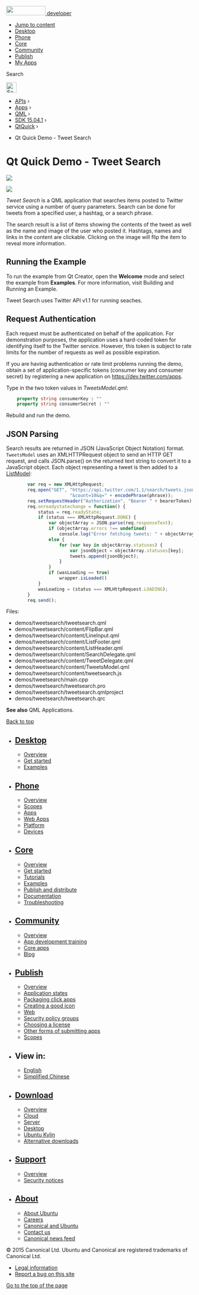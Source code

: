 <a href="https://developer.ubuntu.com/" class="logo-ubuntu"><img src="https://developer.ubuntu.com/assets/sites/ubuntu/latest/u/img/logos/logo-ubuntu-orange.svg" width="106" height="25" /> <span>developer</span></a>

-   [Jump to content](index.html#main-content)
-   [Desktop](https://developer.ubuntu.com/en/desktop/)
-   [Phone](https://developer.ubuntu.com/en/phone/)
-   [Core](https://developer.ubuntu.com/core)
-   [Community](https://developer.ubuntu.com/en/community/)
-   [Publish](https://developer.ubuntu.com/en/publish/)
-   [My Apps](https://myapps.developer.ubuntu.com/)

Search

<img src="https://developer.ubuntu.com/assets/sites/ubuntu/latest/u/img/search-white.svg" alt="Search" height="28" />

-   [APIs](../../../../index.html) ›
-   [Apps](../../../index.html) ›
-   [QML](../../index.html) ›
-   <a href="../index.html" class="sub-nav-item">SDK 15.04.1</a> ›
-   <a href="../QtQuick/index.html" class="sub-nav-item">QtQuick</a> ›

<!-- -->

-   Qt Quick Demo - Tweet Search

Qt Quick Demo - Tweet Search
============================

<span class="subtitle"></span>
<span id="details"></span>
![](https://developer.ubuntu.com/static/devportal_uploaded/df9413e6-bf8e-4fb6-95b5-2c7686f29ff7-api/apps/qml/sdk-15.04.1/qtquick-demos-tweetsearch-example/images/qtquick-demo-tweetsearch-med-1.png)

![](https://developer.ubuntu.com/static/devportal_uploaded/3f046bde-158c-4f88-b676-a97e8b58f060-api/apps/qml/sdk-15.04.1/qtquick-demos-tweetsearch-example/images/qtquick-demo-tweetsearch-med-2.png)

*Tweet Search* is a QML application that searches items posted to Twitter service using a number of query parameters. Search can be done for tweets from a specified user, a hashtag, or a search phrase.

The search result is a list of items showing the contents of the tweet as well as the name and image of the user who posted it. Hashtags, names and links in the content are clickable. Clicking on the image will flip the item to reveal more information.

<span id="running-the-example"></span>
Running the Example
-------------------

To run the example from Qt Creator, open the **Welcome** mode and select the example from **Examples**. For more information, visit Building and Running an Example.

Tweet Search uses Twitter API v1.1 for running seaches.

<span id="request-authentication"></span>
Request Authentication
----------------------

Each request must be authenticated on behalf of the application. For demonstration purposes, the application uses a hard-coded token for identifying itself to the Twitter service. However, this token is subject to rate limits for the number of requests as well as possible expiration.

If you are having authentication or rate limit problems running the demo, obtain a set of application-specific tokens (consumer key and consumer secret) by registering a new application on <https://dev.twitter.com/apps>.

Type in the two token values in *TweetsModel.qml*:

``` qml
    property string consumerKey : ""
    property string consumerSecret : ""
```

Rebuild and run the demo.

<span id="json-parsing"></span>
JSON Parsing
------------

Search results are returned in JSON (JavaScript Object Notation) format. `TweetsModel` uses an XMLHTTPRequest object to send an HTTP GET request, and calls JSON.parse() on the returned text string to convert it to a JavaScript object. Each object representing a tweet is then added to a [ListModel](../QtQuick.qtquick-modelviewsdata-modelview/index.html#listmodel):

``` qml
        var req = new XMLHttpRequest;
        req.open("GET", "https://api.twitter.com/1.1/search/tweets.json?from=" + from +
                        "&count=10&q=" + encodePhrase(phrase));
        req.setRequestHeader("Authorization", "Bearer " + bearerToken);
        req.onreadystatechange = function() {
            status = req.readyState;
            if (status === XMLHttpRequest.DONE) {
                var objectArray = JSON.parse(req.responseText);
                if (objectArray.errors !== undefined)
                    console.log("Error fetching tweets: " + objectArray.errors[0].message)
                else {
                    for (var key in objectArray.statuses) {
                        var jsonObject = objectArray.statuses[key];
                        tweets.append(jsonObject);
                    }
                }
                if (wasLoading == true)
                    wrapper.isLoaded()
            }
            wasLoading = (status === XMLHttpRequest.LOADING);
        }
        req.send();
```

Files:

-   demos/tweetsearch/tweetsearch.qml
-   demos/tweetsearch/content/FlipBar.qml
-   demos/tweetsearch/content/LineInput.qml
-   demos/tweetsearch/content/ListFooter.qml
-   demos/tweetsearch/content/ListHeader.qml
-   demos/tweetsearch/content/SearchDelegate.qml
-   demos/tweetsearch/content/TweetDelegate.qml
-   demos/tweetsearch/content/TweetsModel.qml
-   demos/tweetsearch/content/tweetsearch.js
-   demos/tweetsearch/main.cpp
-   demos/tweetsearch/tweetsearch.pro
-   demos/tweetsearch/tweetsearch.qmlproject
-   demos/tweetsearch/tweetsearch.qrc

**See also** QML Applications.

[Back to top](index.html#)

-   [Desktop](https://developer.ubuntu.com/en/desktop/)
    ---------------------------------------------------

    -   [Overview](https://developer.ubuntu.com/en/desktop/)
    -   [Get started](http://snapcraft.io/?utm_source=developer.ubuntu.com&utm_medium=devportal&utm_term=snaps%20snapcraft%20desktop&utm_content=menu&utm_campaign=duc_snappers)
    -   [Examples](https://github.com/ubuntu/snappy-playpen)

-   [Phone](https://developer.ubuntu.com/en/phone/)
    -----------------------------------------------

    -   [Overview](https://developer.ubuntu.com/en/phone/)
    -   [Scopes](https://developer.ubuntu.com/en/phone/scopes/)
    -   [Apps](https://developer.ubuntu.com/en/phone/apps/)
    -   [Web Apps](https://developer.ubuntu.com/en/phone/web/)
    -   [Platform](https://developer.ubuntu.com/en/phone/platform/)
    -   [Devices](https://developer.ubuntu.com/en/phone/devices/)

-   [Core](https://developer.ubuntu.com/core)
    -----------------------------------------

    -   [Overview](https://developer.ubuntu.com/core)
    -   [Get started](https://developer.ubuntu.com/core/get-started)
    -   [Tutorials](https://developer.ubuntu.com/core/tutorials)
    -   [Examples](https://developer.ubuntu.com/core/examples)
    -   [Publish and distribute](https://developer.ubuntu.com/core/publish-and-distribute)
    -   [Documentation](https://developer.ubuntu.com/core/documentation)
    -   [Troubleshooting](https://developer.ubuntu.com/core/troubleshooting)

-   [Community](https://developer.ubuntu.com/en/community/)
    -------------------------------------------------------

    -   [Overview](https://developer.ubuntu.com/en/community/)
    -   [App development training](https://developer.ubuntu.com/en/community/training/)
    -   [Core apps](https://developer.ubuntu.com/en/community/core-apps/)
    -   [Blog](https://developer.ubuntu.com/en/community/blog/)

-   [Publish](https://developer.ubuntu.com/en/publish/)
    ---------------------------------------------------

    -   [Overview](https://developer.ubuntu.com/en/publish/)
    -   [Application states](https://developer.ubuntu.com/en/publish/application-states/)
    -   [Packaging click apps](https://developer.ubuntu.com/en/publish/packaging-click-apps/)
    -   [Creating a good icon](https://developer.ubuntu.com/en/publish/creating-a-good-icon/)
    -   [Web](https://developer.ubuntu.com/en/publish/web/)
    -   [Security policy groups](https://developer.ubuntu.com/en/publish/security-policy-groups/)
    -   [Choosing a license](https://developer.ubuntu.com/en/publish/choosing-a-license/)
    -   [Other forms of submitting apps](https://developer.ubuntu.com/en/publish/other-forms-of-submitting-apps/)
    -   [Scopes](https://developer.ubuntu.com/en/publish/scopes/)

-   View in:
    --------

    -   [English](index.html "Change to language: English")
    -   [Simplified Chinese](index.html "Change to language: Simplified Chinese")

-   [Download](http://ubuntu.com/download/)
    ---------------------------------------

    -   [Overview](http://ubuntu.com/download)
    -   [Cloud](http://ubuntu.com/download/cloud)
    -   [Server](http://ubuntu.com/download/server)
    -   [Desktop](http://ubuntu.com/download/desktop)
    -   [Ubuntu Kylin](http://ubuntu.com/download/ubuntu-kylin)
    -   [Alternative downloads](http://ubuntu.com/download/alternative-downloads)

-   [Support](http://ubuntu.com/support/)
    -------------------------------------

    -   [Overview](http://ubuntu.com/support)
    -   [Security notices](http://www.ubuntu.com/usn/)

-   [About](http://ubuntu.com/about/)
    ---------------------------------

    -   [About Ubuntu](http://ubuntu.com/about/about-ubuntu)
    -   [Careers](http://www.canonical.com/careers)
    -   [Canonical and Ubuntu](http://ubuntu.com/about/canonical-and-ubuntu)
    -   [Contact us](http://ubuntu.com/about/contact-us)
    -   [Canonical news feed](http://insights.ubuntu.com/feed/)

© 2015 Canonical Ltd. Ubuntu and Canonical are registered trademarks of Canonical Ltd.

-   [Legal information](http://www.ubuntu.com/legal)
-   [Report a bug on this site](https://bugs.launchpad.net/developer-ubuntu-com/)

<span class="accessibility-aid">[Go to the top of the page](index.html#)</span>

